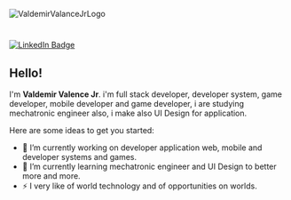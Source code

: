 ![ValdemirValanceJrLogo](https://github.com/Valdemirjr7/Valdemirjr7/blob/master/valdemirvalencejr.png)
# 
[![LinkedIn Badge](https://img.shields.io/badge/-ValdemirValenceJr-blue?style=flat-square&logo=Linkedin&logoColor=white&link=https://www.linkedin.com/in/valdemirvalancejr/)](https://www.linkedin.com/in/valdemirvalancejr/)

## Hello! 
I'm **Valdemir Valence Jr**. i'm full stack developer, developer system, game developer, mobile developer and game developer, i are studying mechatronic engineer also, i make also UI Design for application.

Here are some ideas to get you started:

- 🔭 I’m currently working on developer application web, mobile and developer systems and games.
- 🌱 I’m currently learning mechatronic engineer and UI Design to better more and more.
- ⚡ I very like of world technology and of opportunities on worlds.

